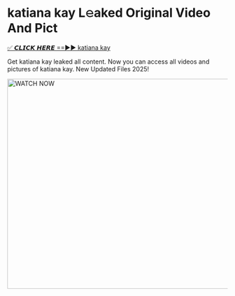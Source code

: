 # katiana kay L𝚎aked Original Video And Pict

<p><a href="https://cliphot.my.id/katiana+kay" rel="nofollow">✅ 𝘾𝙇𝙄𝘾𝙆 𝙃𝙀𝙍𝙀 ==►► katiana kay​</a></p>


<p>Get katiana kay leaked all content. Now you can access all videos and pictures of katiana kay. New Updated Files 2025!</p>


<p><a rel="nofollow" title="WATCH NOW" href="https://cliphot.my.id/katiana+kay"><img border="katiana+kay" height="480" width="720" title="WATCH NOW" alt="WATCH NOW" src="https://i.ibb.co.com/xMMVF88/686577567.gif"></a></p>